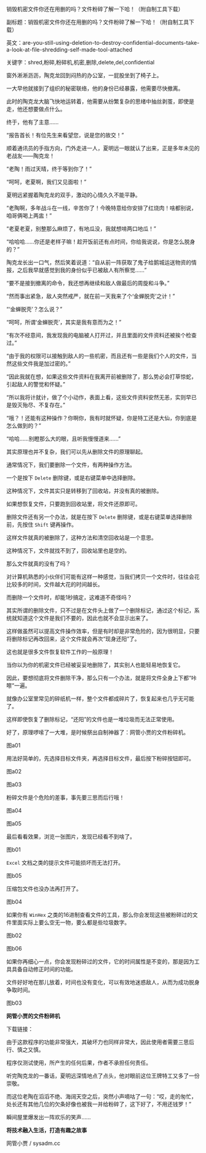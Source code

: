 销毁机密文件你还在用删的吗？文件粉碎了解一下哈！（附自制工具下载）

副标题：销毁机密文件你还在用删的吗？文件粉碎了解一下哈！（附自制工具下载）

英文：are-you-still-using-deletion-to-destroy-confidential-documents-take-a-look-at-file-shredding-self-made-tool-attached

关键字：shred,粉碎,粉碎机,机密,删除,delete,del,confidential



窗外淅淅沥沥，陶克龙回到闷热的办公室，一屁股坐到了椅子上。

一大早他就接到了组织的秘密联络，他的身份已经暴露，他需要尽快撤离。

此时的陶克龙大脑飞快地运转着，他需要从纷繁复杂的思绪中抽丝剥茧，即使是走，他还想要做点什么。

终于，他有了主意……



“报告首长！有位先生来看望您，说是您的故交！”

顺着通讯员的手指方向，门外走进一人，夏明远一眼就认了出来，正是多年未见的老战友——陶克龙！

“老陶！雨过天晴，终于等到你了！”

“呵呵，老夏啊，我们又见面啦！”

夏明远紧握着陶克龙的双手，激动的心情久久不能平静。



“老陶啊，多年战斗在一线，辛苦你了！今晚特意给你安排了红烧肉！啥都别说，咱哥俩喝上两盅！”

“老夏老夏，别整那么麻烦了，有地瓜没，我就想啃两口地瓜！”

“哈哈哈……你还是老样子嘛！趁开饭前还有点时间，你给我说说，你是怎么脱身的？”

陶克龙长出一口气，然后笑着说道：“自从前一阵获取了鬼子给鹅城运送物资的情报，之后我早就感觉到我的身份似乎已被敌人有所察觉……”

“要不是接到撤离的命令，我还想再继续和敌人做最后的周旋和斗争。”

“然而事出紧急，敌人突然戒严，就在前一天我来了个‘金蝉脱壳’之计！”



“‘金蝉脱壳’？怎么说？”

“呵呵，所谓‘金蝉脱壳’，其实是我有意而为之！”

“有次不经意间，我发现我的电脑被人打开过，并且里面的文件资料还被挨个检查过。”

“由于我的权限可以接触到敌人的一些机密，而且还有一些是我们个人的文件，当然这些文件我是加过密的。”

“因此我就在想，如果这些文件资料在我离开前被删除了，那么势必会打草惊蛇，引起敌人的警觉和怀疑。”

“所以我将计就计，做了个小动作，表面上看，这些文件资料安然无恙，实则早已是毁灭殆尽、不复存在。”

“哦？！还能有这种操作？你啊你，我有时就怀疑，你是特工还是大仙，你到底是怎么做到的？”

“哈哈……别瞪那么大的眼，且听我慢慢道来……”



其实原理也并不复杂，我们可以先从删除文件的原理聊起。

通常情况下，我们要删除一个文件，有两种操作方法。

一个是按下 `Delete` 删除键，或是右键菜单中选择删除。

这种情况下，文件其实只是转移到了回收站，并没有真的被删除。

如果想恢复文件，只要跑到回收站里，将文件还原即可。



删除文件还有另一个办法，就是在按下 `Delete` 删除键，或是右键菜单选择删除前，先按住 `Shift` 键再操作。

这样文件就真的被删除了，这种方法和清空回收站是一个意思。

这种情况下，文件就找不到了，回收站里也是空的。

那么文件就真的没有了吗？



对计算机熟悉的小伙伴们可能有这样一种感觉，当我们拷贝一个文件时，往往会花比较多的时间，文件越大花的时间越长。

而删除一个文件时，却能1秒搞定，这难道不奇怪吗？

其实所谓的删除文件，只不过是在文件头上做了一个删除标记，通过这个标记，系统就知道这个文件是我们不要的，因此也就不会显示出来了。

这样做虽然可以提高文件操作效率，但是有时却是非常危险的，因为很明显，只要将删除标记再改回来，这个文件就会再次“现身还阳”了。

这也就是很多文件恢复软件工作的一般原理！



当你以为你的机密文件已经被妥妥地删除了，其实别人也能轻易地恢复它。

因此，要想彻底将文件删除干净，那么只有一个办法，就是将文件全身上下都“咔嚓”一遍。

就像办公室里常见的碎纸机一样，整个文件都成碎片了，恢复起来也几乎无可能了。

这样即使恢复了删除标记，“还阳”的文件也是一堆垃圾而无法正常使用。



好了，原理啰嗦了一大堆，是时候祭出自制神器了：网管小贾的文件粉碎机。

图a01



用法好简单的，先选择目标文件夹，再选择目标文件，最后按下粉碎按钮即可。

图a02

图a03



粉碎文件是个危险的差事，事先要三思而后行哦！

图a04

图a05



最后看看效果，浏览一张图片，发现已经看不到啥了。

图b01



`Excel` 文档之类的提示文件可能损坏而无法打开。

图b05



压缩包文件也没办法再打开了。

图b04



如果你有 `WinHex` 之类的16进制查看文件的工具，那么你会发现这些被粉碎过的文件里面实际上要么空无一物，要么都是些垃圾数字。

图b02

图b06



如果你再细心一点，你会发现粉碎过的文件，它的时间属性是不变的，那是因为工具具备自动修正时间的功能。

文件好好地在那儿放着，时间也没有变化，可以有效地迷惑敌人，从而为成功脱身争取时间。

图b03



**网管小贾的文件粉碎机**

下载链接：





由于这款程序的功能非常强大，其破坏力也同样非常大，因此使用者需要三思后行、慎之又慎。

程序仅测试使用，所产生的任何后果，作者不承担任何责任。



听完陶克龙的一番话，夏明远深情地点了点头，他对眼前这位王牌特工又多了一份崇敬。

而这位老陶在滔滔不绝、海阔天空之后，突然小声嘀咕了一句：“哎，走的匆忙，处长还有其他几位的欠条好像也被我一并给粉碎了，这下好了，不用还钱罗！”

瞬间屋里爆发出一阵欢乐的笑声……





**将技术融入生活，打造有趣之故事**

网管小贾 / sysadm.cc